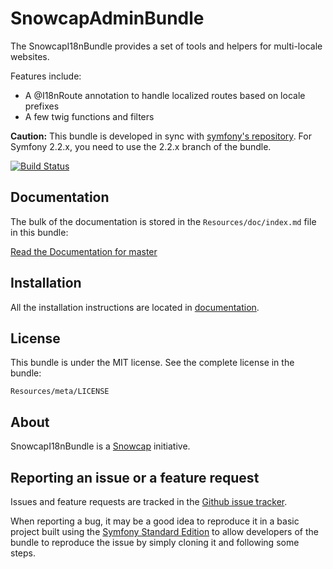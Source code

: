 SnowcapAdminBundle
==================

The SnowcapI18nBundle provides a set of tools and helpers for multi-locale websites.

Features include:

- A @I18nRoute annotation to handle localized routes based on locale prefixes
- A few twig functions and filters

**Caution:** This bundle is developed in sync with [symfony's repository](https://github.com/symfony/symfony).
For Symfony 2.2.x, you need to use the 2.2.x branch of the bundle.

[![Build Status](https://secure.travis-ci.org/snowcap/SnowcapI18nBundle.png?branch=master)](http://travis-ci.org/snowcap/SnowcapI18nBundle)

Documentation
-------------

The bulk of the documentation is stored in the `Resources/doc/index.md`
file in this bundle:

[Read the Documentation for master](https://github.com/snowcap/SnowcapI18nBundle/blob/master/Resources/doc/index.md)

Installation
------------

All the installation instructions are located in [documentation](https://github.com/snowcap/SnowcapI18nBundle/blob/master/Resources/doc/index.md).

License
-------

This bundle is under the MIT license. See the complete license in the bundle:

    Resources/meta/LICENSE

About
-----

SnowcapI18nBundle is a [Snowcap](https://github.com/snowcap) initiative.

Reporting an issue or a feature request
---------------------------------------

Issues and feature requests are tracked in the [Github issue tracker](https://github.com/snowcap/SnowcapI18nBundle/issues).

When reporting a bug, it may be a good idea to reproduce it in a basic project
built using the [Symfony Standard Edition](https://github.com/symfony/symfony-standard)
to allow developers of the bundle to reproduce the issue by simply cloning it
and following some steps.
